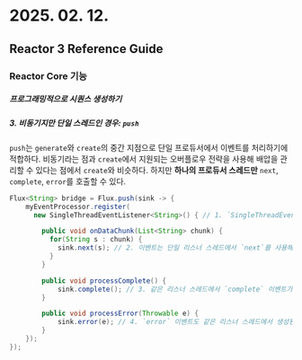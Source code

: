 # 2025. 02. 12.

## Reactor 3 Reference Guide

### Reactor Core 기능

##### 프로그래밍적으로 시퀀스 생성하기

##### 3. 비동기지만 단일 스레드인 경우: `push`

`push`는 `generate`와 `create`의 중간 지점으로 단일 프로듀서에서 이벤트를 처리하기에 적합하다. 비동기라는 점과 `create`에서 지원되는 오버플로우 전략을 사용해 배압을 관리할 수 있다는 점에서 `create`와 비슷하다. 하지만 **하나의 프로듀서 스레드만** `next`, `complete`, `error`를 호출할 수 있다.

```java
Flux<String> bridge = Flux.push(sink -> {
    myEventProcessor.register(
      new SingleThreadEventListener<String>() { // 1. `SingleThreadEventListener` API와 연결한다.

        public void onDataChunk(List<String> chunk) {
          for(String s : chunk) {
            sink.next(s); // 2. 이벤트는 단일 리스너 스레드에서 `next`를 사용해 싱크에 푸시된다.
          }
        }

        public void processComplete() {
            sink.complete(); // 3. 같은 리스너 스레드에서 `complete` 이벤트가 생성된다.
        }

        public void processError(Throwable e) {
            sink.error(e); // 4. `error` 이벤트도 같은 리스너 스레드에서 생성된다.
        }
    });
});
```



